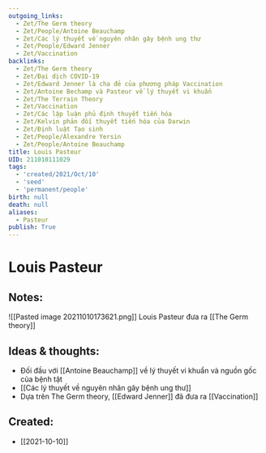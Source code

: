 ```yaml
---
outgoing_links:
  - Zet/The Germ theory
  - Zet/People/Antoine Beauchamp
  - Zet/Các lý thuyết về nguyên nhân gây bệnh ung thư
  - Zet/People/Edward Jenner
  - Zet/Vaccination
backlinks:
  - Zet/The Germ theory
  - Zet/Đại dịch COVID-19
  - Zet/Edward Jenner là cha đẻ của phương pháp Vaccination
  - Zet/Antoine Bechamp và Pasteur về lý thuyết vi khuẩn
  - Zet/The Terrain Theory
  - Zet/Vaccination
  - Zet/Các lập luận phủ định thuyết tiến hóa
  - Zet/Kelvin phản đối thuyết tiến hóa của Darwin
  - Zet/Định luật Tạo sinh
  - Zet/People/Alexandre Yersin
  - Zet/People/Antoine Beauchamp
title: Louis Pasteur
UID: 211010111029
tags:
  - 'created/2021/Oct/10'
  - 'seed'
  - 'permanent/people'
birth: null
death: null
aliases:
  - Pasteur
publish: True
---
```

# Louis Pasteur

## Notes:
![[Pasted image 20211010173621.png]]
Louis Pasteur đưa ra [[The Germ theory]]

## Ideas & thoughts:
- Đối đầu với [[Antoine Beauchamp]] về lý thuyết vi khuẩn và nguồn gốc của bệnh tật
- [[Các lý thuyết về nguyên nhân gây bệnh ung thư]]
- Dựa trên The Germ theory, [[Edward Jenner]] đã đưa ra [[Vaccination]] 
## Created:
- [[2021-10-10]]

